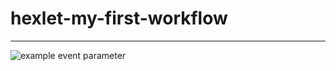 # hexlet-my-first-workflow
---
![example event parameter](github.com/svdegron/hexlet-my-first-workflow/actions/workflows/github-actions-say-hello.yml/badge.svg?event=push)
